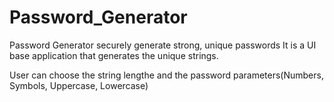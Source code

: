 # Password_Generator
Password Generator securely generate strong, unique passwords
It is a UI base application that generates the unique strings.

User can choose the string lengthe and the password parameters(Numbers, Symbols, Uppercase, Lowercase)
